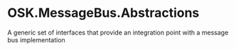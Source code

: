 # OSK.MessageBus.Abstractions
A generic set of interfaces that provide an integration point with a message bus implementation
